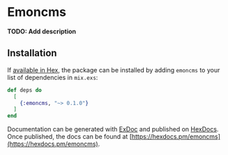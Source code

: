# Emoncms

**TODO: Add description**

## Installation

If [available in Hex](https://hex.pm/docs/publish), the package can be installed
by adding `emoncms` to your list of dependencies in `mix.exs`:

```elixir
def deps do
  [
    {:emoncms, "~> 0.1.0"}
  ]
end
```

Documentation can be generated with [ExDoc](https://github.com/elixir-lang/ex_doc)
and published on [HexDocs](https://hexdocs.pm). Once published, the docs can
be found at [https://hexdocs.pm/emoncms](https://hexdocs.pm/emoncms).


